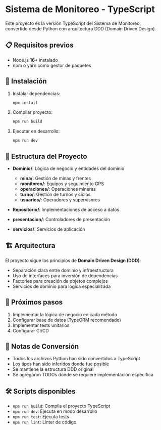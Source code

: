 # Sistema de Monitoreo - TypeScript

Este proyecto es la versión TypeScript del Sistema de Monitoreo, convertido desde Python con arquitectura DDD (Domain Driven Design).

## 📋 Requisitos previos

- Node.js **16+** instalado
- npm o yarn como gestor de paquetes

## 🔧 Instalación

1. Instalar dependencias:
   ```bash
   npm install
   ```

2. Compilar proyecto:
   ```bash
   npm run build
   ```

3. Ejecutar en desarrollo:
   ```bash
   npm run dev
   ```

## 📁 Estructura del Proyecto

- **Dominio/**: Lógica de negocio y entidades del dominio
  - **mina/**: Gestión de minas y frentes
  - **monitoreo/**: Equipos y seguimiento GPS
  - **operaciones/**: Operaciones mineras
  - **turno/**: Gestión de turnos y ciclos
  - **usuarios/**: Operadores y supervisores

- **Repositorio/**: Implementaciones de acceso a datos
- **presentacion/**: Controladores de presentación
- **servicios/**: Servicios de aplicación

## 🏗️ Arquitectura

El proyecto sigue los principios de **Domain Driven Design (DDD)**:
- Separación clara entre dominio y infraestructura
- Uso de interfaces para inversión de dependencias
- Factories para creación de objetos complejos
- Servicios de dominio para lógica especializada

## 🚀 Próximos pasos

1. Implementar la lógica de negocio en cada método
2. Configurar base de datos (TypeORM recomendado)
3. Implementar tests unitarios
4. Configurar CI/CD

## 📝 Notas de Conversión

- Todos los archivos Python han sido convertidos a TypeScript
- Los tipos han sido inferidos donde fue posible
- Se mantiene la estructura DDD original
- Se agregaron TODOs donde se requiere implementación específica

## 🛠️ Scripts disponibles

- `npm run build`: Compila el proyecto TypeScript
- `npm run dev`: Ejecuta en modo desarrollo
- `npm run test`: Ejecuta tests
- `npm run lint`: Linter de código
